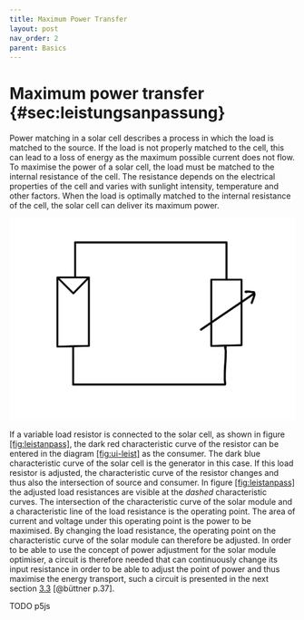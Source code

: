 ```yaml
---
title: Maximum Power Transfer
layout: post
nav_order: 2
parent: Basics
---
```


# Maximum power transfer {#sec:leistungsanpassung}

Power matching in a solar cell describes a process in which the load is matched to the source. If the
load is not properly matched to the cell, this can lead to a loss of
energy as the maximum possible current does not flow. To maximise the
power of a solar cell, the load must be matched to the internal
resistance of the cell. The resistance depends on the electrical
properties of the cell and varies with sunlight intensity, temperature
and other factors. When the load is optimally matched to the internal
resistance of the cell, the solar cell can deliver its maximum power.

![image](../assets/image/konzept1.png)

If a variable load resistor is connected to the solar cell, as shown in
figure [\[fig:leistanpass\]](#fig:leistanpass), the dark red characteristic curve of the
resistor can be entered in the diagram
[\[fig:ui-leist\]](#fig:ui-leist) as the consumer. The dark blue characteristic
curve of the solar cell is the generator in this case. If this load
resistor is adjusted, the characteristic curve of the resistor changes
and thus also the intersection of source and consumer. In figure
[\[fig:leistanpass\]](#fig:leistanpass) the adjusted load resistances are visible
at the *dashed* characteristic curves. The intersection of the
characteristic curve of the solar module and a characteristic line of
the load resistance is the operating point. The area of current and
voltage under this operating point is the power to be maximised. By
changing the load resistance, the operating point on the characteristic
curve of the solar module can therefore be adjusted. In order to be able
to use the concept of power adjustment for the solar module optimiser, a
circuit is therefore needed that can continuously change its input
resistance in order to be able to adjust the point of power and thus
maximise the energy transport, such a circuit is presented in the next
section [3.3](#kap:hochsetz) [@büttner p.37].

TODO p5js
